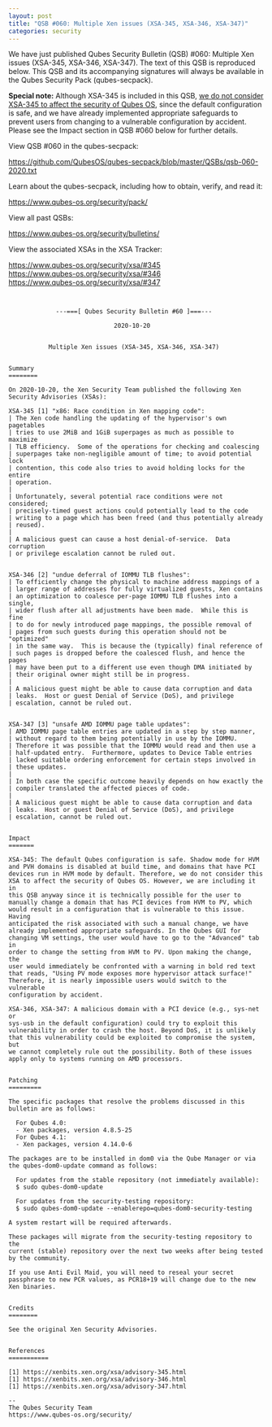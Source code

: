 ```yaml
---
layout: post
title: "QSB #060: Multiple Xen issues (XSA-345, XSA-346, XSA-347)"
categories: security
---
```


We have just published Qubes Security Bulletin (QSB) #060: Multiple Xen
issues (XSA-345, XSA-346, XSA-347). The text of this QSB is reproduced
below. This QSB and its accompanying signatures will always be available
in the Qubes Security Pack (qubes-secpack).

**Special note:** Although XSA-345 is included in this QSB, [we do not
consider XSA-345 to affect the security of Qubes OS](https://www.qubes-os.org/news/2020/10/20/xsa-286-331-332-345-qubes-not-affected/),
since the default configuration is safe, and we have already implemented
appropriate safeguards to prevent users from changing to a vulnerable
configuration by accident. Please see the Impact section in QSB #060
below for further details.


View QSB #060 in the qubes-secpack:

<https://github.com/QubesOS/qubes-secpack/blob/master/QSBs/qsb-060-2020.txt>

Learn about the qubes-secpack, including how to obtain, verify, and read it:

<https://www.qubes-os.org/security/pack/>

View all past QSBs:

<https://www.qubes-os.org/security/bulletins/>

View the associated XSAs in the XSA Tracker:

<https://www.qubes-os.org/security/xsa/#345>  
<https://www.qubes-os.org/security/xsa/#346>  
<https://www.qubes-os.org/security/xsa/#347>

```


             ---===[ Qubes Security Bulletin #60 ]===---

                             2020-10-20


           Multiple Xen issues (XSA-345, XSA-346, XSA-347)


Summary
========

On 2020-10-20, the Xen Security Team published the following Xen
Security Advisories (XSAs):

XSA-345 [1] "x86: Race condition in Xen mapping code":
| The Xen code handling the updating of the hypervisor's own pagetables
| tries to use 2MiB and 1GiB superpages as much as possible to maximize
| TLB efficiency.  Some of the operations for checking and coalescing
| superpages take non-negligible amount of time; to avoid potential lock
| contention, this code also tries to avoid holding locks for the entire
| operation.
| 
| Unfortunately, several potential race conditions were not considered;
| precisely-timed guest actions could potentially lead to the code
| writing to a page which has been freed (and thus potentially already
| reused).
| 
| A malicious guest can cause a host denial-of-service.  Data corruption
| or privilege escalation cannot be ruled out.


XSA-346 [2] "undue deferral of IOMMU TLB flushes":
| To efficiently change the physical to machine address mappings of a
| larger range of addresses for fully virtualized guests, Xen contains
| an optimization to coalesce per-page IOMMU TLB flushes into a single,
| wider flush after all adjustments have been made.  While this is fine
| to do for newly introduced page mappings, the possible removal of
| pages from such guests during this operation should not be "optimized"
| in the same way.  This is because the (typically) final reference of
| such pages is dropped before the coalesced flush, and hence the pages
| may have been put to a different use even though DMA initiated by
| their original owner might still be in progress.
| 
| A malicious guest might be able to cause data corruption and data
| leaks.  Host or guest Denial of Service (DoS), and privilege
| escalation, cannot be ruled out.


XSA-347 [3] "unsafe AMD IOMMU page table updates":
| AMD IOMMU page table entries are updated in a step by step manner,
| without regard to them being potentially in use by the IOMMU.
| Therefore it was possible that the IOMMU would read and then use a
| half-updated entry.  Furthermore, updates to Device Table entries
| lacked suitable ordering enforcement for certain steps involved in
| these updates.
| 
| In both case the specific outcome heavily depends on how exactly the
| compiler translated the affected pieces of code.
| 
| A malicious guest might be able to cause data corruption and data
| leaks.  Host or guest Denial of Service (DoS), and privilege
| escalation, cannot be ruled out.


Impact
=======

XSA-345: The default Qubes configuration is safe. Shadow mode for HVM
and PVH domains is disabled at build time, and domains that have PCI
devices run in HVM mode by default. Therefore, we do not consider this
XSA to affect the security of Qubes OS. However, we are including it in
this QSB anyway since it is technically possible for the user to
manually change a domain that has PCI devices from HVM to PV, which
would result in a configuration that is vulnerable to this issue. Having
anticipated the risk associated with such a manual change, we have
already implemented appropriate safeguards. In the Qubes GUI for
changing VM settings, the user would have to go to the "Advanced" tab in
order to change the setting from HVM to PV. Upon making the change, the
user would immediately be confronted with a warning in bold red text
that reads, "Using PV mode exposes more hypervisor attack surface!"
Therefore, it is nearly impossible users would switch to the vulnerable
configuration by accident.

XSA-346, XSA-347: A malicious domain with a PCI device (e.g., sys-net or
sys-usb in the default configuration) could try to exploit this
vulnerability in order to crash the host. Beyond DoS, it is unlikely
that this vulnerability could be exploited to compromise the system, but
we cannot completely rule out the possibility. Both of these issues
apply only to systems running on AMD processors.


Patching
=========

The specific packages that resolve the problems discussed in this
bulletin are as follows:

  For Qubes 4.0:
  - Xen packages, version 4.8.5-25
  For Qubes 4.1:
  - Xen packages, version 4.14.0-6
  
The packages are to be installed in dom0 via the Qube Manager or via
the qubes-dom0-update command as follows:

  For updates from the stable repository (not immediately available):
  $ sudo qubes-dom0-update

  For updates from the security-testing repository:
  $ sudo qubes-dom0-update --enablerepo=qubes-dom0-security-testing

A system restart will be required afterwards.

These packages will migrate from the security-testing repository to the
current (stable) repository over the next two weeks after being tested
by the community.

If you use Anti Evil Maid, you will need to reseal your secret
passphrase to new PCR values, as PCR18+19 will change due to the new
Xen binaries.


Credits
========

See the original Xen Security Advisories.


References
===========

[1] https://xenbits.xen.org/xsa/advisory-345.html
[1] https://xenbits.xen.org/xsa/advisory-346.html
[1] https://xenbits.xen.org/xsa/advisory-347.html

--
The Qubes Security Team
https://www.qubes-os.org/security/
```

